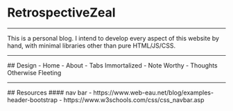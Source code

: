 # RetrospectiveZeal
<hr>
This is a personal blog.
I intend to develop every aspect of this website by hand, with minimal libraries other than pure HTML/JS/CSS.

<hr>
## Design
- Home
- About
- Tabs Immortalized
- Note Worthy
- Thoughts Otherwise Fleeting

<hr>
## Resources
#### nav bar
- https://www.web-eau.net/blog/examples-header-bootstrap
- https://www.w3schools.com/css/css_navbar.asp
